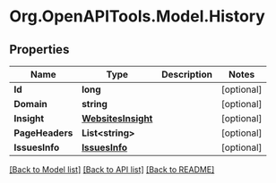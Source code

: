 # Org.OpenAPITools.Model.History

## Properties

Name | Type | Description | Notes
------------ | ------------- | ------------- | -------------
**Id** | **long** |  | [optional] 
**Domain** | **string** |  | [optional] 
**Insight** | [**WebsitesInsight**](WebsitesInsight.md) |  | [optional] 
**PageHeaders** | **List&lt;string&gt;** |  | [optional] 
**IssuesInfo** | [**IssuesInfo**](IssuesInfo.md) |  | [optional] 

[[Back to Model list]](../README.md#documentation-for-models) [[Back to API list]](../README.md#documentation-for-api-endpoints) [[Back to README]](../README.md)

